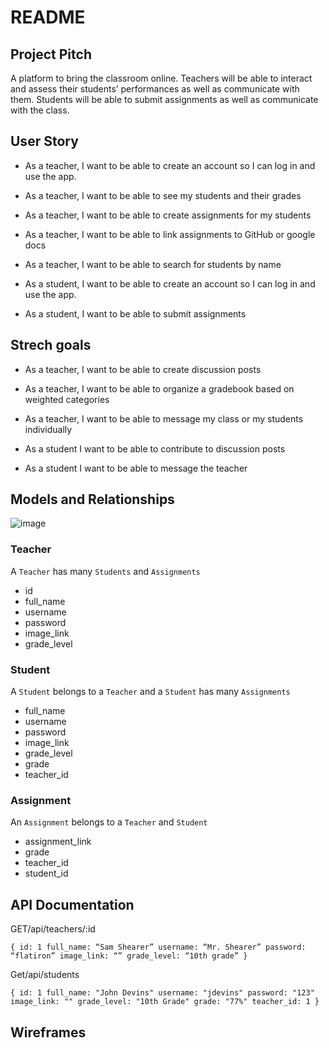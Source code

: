# README


## Project Pitch

A platform to bring the classroom online. Teachers will be able to interact and assess their students’ performances as well as communicate with them. Students will be able to submit assignments as well as communicate with the class.

## User Story


- As a teacher, I want to be able to create an account so I can log in and use the app.
- As a teacher, I want to be able to see my students and their grades
- As a teacher, I want to be able to create assignments for my students
- As a teacher, I want to be able to link assignments to GitHub or google docs
- As a teacher, I want to be able to search for students by name


- As a student, I want to be able to create an account so I can log in and use the app.
- As a student, I want to be able to submit assignments 


## Strech goals

- As a teacher, I want to be able to create discussion posts
- As a teacher, I want to be able to organize a gradebook based on weighted categories
- As a teacher, I want to be able to message my class or my students individually

- As a student I want to be able to contribute to discussion posts
- As a student I want to be able to message the teacher

## Models and Relationships

![image](https://user-images.githubusercontent.com/85294886/137193180-0848b0f9-0410-4845-a827-ee68d3e396db.png)


### Teacher

A `Teacher` has many `Students` and `Assignments`

- id 
- full_name
- username
- password
- image_link
- grade_level


### Student 

A `Student` belongs to a `Teacher` and a `Student` has many `Assignments`

- full_name
- username
- password
- image_link
- grade_level
- grade
- teacher_id

### Assignment

An `Assignment` belongs to a `Teacher` and `Student`

- assignment_link
- grade
- teacher_id
- student_id


## API Documentation

GET/api/teachers/:id

`{
	id: 1
	full_name: “Sam Shearer”
	username: “Mr. Shearer”
	password: “flatiron”
	image_link: “”
	grade_level: “10th grade”
}`


Get/api/students

`{
	id: 1
	full_name: "John Devins"
	username: "jdevins"
	password: "123"
	image_link: ""
	grade_level: "10th Grade"
	grade: "77%"
	teacher_id: 1
}`

## Wireframes



